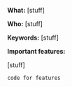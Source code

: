 **What:** [stuff]

**Who:** [stuff]

**Keywords:** [stuff]

**Important features:**

[stuff]

``` code for features ```
